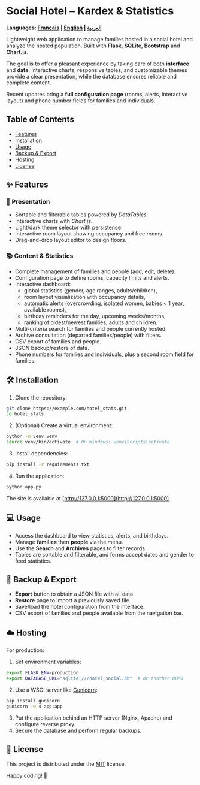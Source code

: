 # Social Hotel – Kardex & Statistics
**Languages: [Français](README.md) | [English](README.en.md) | [العربية](README.ar.md)**

Lightweight web application to manage families hosted in a social hotel and analyze the hosted population. Built with **Flask**, **SQLite**, **Bootstrap** and **Chart.js**.

The goal is to offer a pleasant experience by taking care of both **interface** and **data**. Interactive charts, responsive tables, and customizable themes provide a clear presentation, while the database ensures reliable and complete content.

Recent updates bring a **full configuration page** (rooms, alerts, interactive layout) and phone number fields for families and individuals.

## Table of Contents
- [Features](#-features)
- [Installation](#-installation)
- [Usage](#-usage)
- [Backup & Export](#-backup--export)
- [Hosting](#-hosting)
- [License](#-license)

## ✨ Features

### 🎨 Presentation

- Sortable and filterable tables powered by *DataTables*.
- Interactive charts with *Chart.js*.
- Light/dark theme selector with persistence.
- Interactive room layout showing occupancy and free rooms.
- Drag-and-drop layout editor to design floors.

### 📚 Content & Statistics

- Complete management of families and people (add, edit, delete).
- Configuration page to define rooms, capacity limits and alerts.
- Interactive dashboard:
  - global statistics (gender, age ranges, adults/children),
  - room layout visualization with occupancy details,
  - automatic alerts (overcrowding, isolated women, babies < 1 year, available rooms),
  - birthday reminders for the day, upcoming weeks/months,
  - ranking of oldest/newest families, adults and children.
- Multi-criteria search for families and people currently hosted.
- Archive consultation (departed families/people) with filters.
- CSV export of families and people.
- JSON backup/restore of data.
- Phone numbers for families and individuals, plus a second room field for families.

## 🛠️ Installation

1. Clone the repository:

```bash
git clone https://example.com/hotel_stats.git
cd hotel_stats
```

2. (Optional) Create a virtual environment:

```bash
python -m venv venv
source venv/bin/activate  # On Windows: venv\Scripts\activate
```

3. Install dependencies:

```bash
pip install -r requirements.txt
```

4. Run the application:

```bash
python app.py
```

The site is available at [http://127.0.0.1:5000](http://127.0.0.1:5000).

## 💻 Usage

- Access the dashboard to view statistics, alerts, and birthdays.
- Manage **families** then **people** via the menu.
- Use the **Search** and **Archives** pages to filter records.
- Tables are sortable and filterable, and forms accept dates and gender to feed statistics.

## 💾 Backup & Export

- **Export** button to obtain a JSON file with all data.
- **Restore** page to import a previously saved file.
- Save/load the hotel configuration from the interface.
- CSV export of families and people available from the navigation bar.

## ☁️ Hosting

For production:

1. Set environment variables:

```bash
export FLASK_ENV=production
export DATABASE_URL="sqlite:///hotel_social.db"  # or another DBMS
```

2. Use a WSGI server like [Gunicorn](https://gunicorn.org/):

```bash
pip install gunicorn
gunicorn -w 4 app:app
```

3. Put the application behind an HTTP server (Nginx, Apache) and configure reverse proxy.
4. Secure the database and perform regular backups.

## 📄 License

This project is distributed under the [MIT](LICENSE) license.

Happy coding! 🎉

